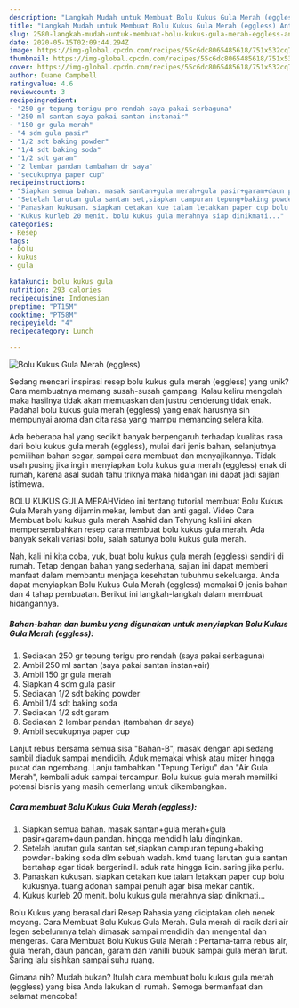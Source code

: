 ```yaml
---
description: "Langkah Mudah untuk Membuat Bolu Kukus Gula Merah (eggless) Anti Gagal"
title: "Langkah Mudah untuk Membuat Bolu Kukus Gula Merah (eggless) Anti Gagal"
slug: 2580-langkah-mudah-untuk-membuat-bolu-kukus-gula-merah-eggless-anti-gagal
date: 2020-05-15T02:09:44.294Z
image: https://img-global.cpcdn.com/recipes/55c6dc8065485618/751x532cq70/bolu-kukus-gula-merah-eggless-foto-resep-utama.jpg
thumbnail: https://img-global.cpcdn.com/recipes/55c6dc8065485618/751x532cq70/bolu-kukus-gula-merah-eggless-foto-resep-utama.jpg
cover: https://img-global.cpcdn.com/recipes/55c6dc8065485618/751x532cq70/bolu-kukus-gula-merah-eggless-foto-resep-utama.jpg
author: Duane Campbell
ratingvalue: 4.6
reviewcount: 3
recipeingredient:
- "250 gr tepung terigu pro rendah saya pakai serbaguna"
- "250 ml santan saya pakai santan instanair"
- "150 gr gula merah"
- "4 sdm gula pasir"
- "1/2 sdt baking powder"
- "1/4 sdt baking soda"
- "1/2 sdt garam"
- "2 lembar pandan tambahan dr saya"
- "secukupnya paper cup"
recipeinstructions:
- "Siapkan semua bahan. masak santan+gula merah+gula pasir+garam+daun pandan. hingga mendidih lalu dinginkan."
- "Setelah larutan gula santan set,siapkan campuran tepung+baking powder+baking soda dlm sebuah wadah. kmd tuang larutan gula santan bertahap agar tidak bergerindil. aduk rata hingga licin. saring jika perlu."
- "Panaskan kukusan. siapkan cetakan kue talam letakkan paper cup bolu kukusnya. tuang adonan sampai penuh agar bisa mekar cantik."
- "Kukus kurleb 20 menit. bolu kukus gula merahnya siap dinikmati..."
categories:
- Resep
tags:
- bolu
- kukus
- gula

katakunci: bolu kukus gula 
nutrition: 293 calories
recipecuisine: Indonesian
preptime: "PT15M"
cooktime: "PT58M"
recipeyield: "4"
recipecategory: Lunch

---
```



![Bolu Kukus Gula Merah (eggless)](https://img-global.cpcdn.com/recipes/55c6dc8065485618/751x532cq70/bolu-kukus-gula-merah-eggless-foto-resep-utama.jpg)

Sedang mencari inspirasi resep bolu kukus gula merah (eggless) yang unik? Cara membuatnya memang susah-susah gampang. Kalau keliru mengolah maka hasilnya tidak akan memuaskan dan justru cenderung tidak enak. Padahal bolu kukus gula merah (eggless) yang enak harusnya sih mempunyai aroma dan cita rasa yang mampu memancing selera kita.

Ada beberapa hal yang sedikit banyak berpengaruh terhadap kualitas rasa dari bolu kukus gula merah (eggless), mulai dari jenis bahan, selanjutnya pemilihan bahan segar, sampai cara membuat dan menyajikannya. Tidak usah pusing jika ingin menyiapkan bolu kukus gula merah (eggless) enak di rumah, karena asal sudah tahu triknya maka hidangan ini dapat jadi sajian istimewa.

BOLU KUKUS GULA MERAHVideo ini tentang tutorial membuat Bolu Kukus Gula Merah yang dijamin mekar, lembut dan anti gagal. Video Cara Membuat bolu kukus gula merah Asahid dan Tehyung kali ini akan mempersembahkan resep cara membuat bolu kukus gula merah. Ada banyak sekali variasi bolu, salah satunya bolu kukus gula merah.


Nah, kali ini kita coba, yuk, buat bolu kukus gula merah (eggless) sendiri di rumah. Tetap dengan bahan yang sederhana, sajian ini dapat memberi manfaat dalam membantu menjaga kesehatan tubuhmu sekeluarga. Anda dapat menyiapkan Bolu Kukus Gula Merah (eggless) memakai 9 jenis bahan dan 4 tahap pembuatan. Berikut ini langkah-langkah dalam membuat hidangannya.

<!--inarticleads1-->

##### Bahan-bahan dan bumbu yang digunakan untuk menyiapkan Bolu Kukus Gula Merah (eggless):

1. Sediakan 250 gr tepung terigu pro rendah (saya pakai serbaguna)
1. Ambil 250 ml santan (saya pakai santan instan+air)
1. Ambil 150 gr gula merah
1. Siapkan 4 sdm gula pasir
1. Sediakan 1/2 sdt baking powder
1. Ambil 1/4 sdt baking soda
1. Sediakan 1/2 sdt garam
1. Sediakan 2 lembar pandan (tambahan dr saya)
1. Ambil secukupnya paper cup


Lanjut rebus bersama semua sisa &#34;Bahan-B&#34;, masak dengan api sedang sambil diaduk sampai mendidih. Aduk memakai whisk atau mixer hingga pucat dan ngembang. Lanju tambahkan &#34;Tepung Terigu&#34; dan &#34;Air Gula Merah&#34;, kembali aduk sampai tercampur. Bolu kukus gula merah memiliki potensi bisnis yang masih cemerlang untuk dikembangkan. 

<!--inarticleads2-->

##### Cara membuat Bolu Kukus Gula Merah (eggless):

1. Siapkan semua bahan. masak santan+gula merah+gula pasir+garam+daun pandan. hingga mendidih lalu dinginkan.
1. Setelah larutan gula santan set,siapkan campuran tepung+baking powder+baking soda dlm sebuah wadah. kmd tuang larutan gula santan bertahap agar tidak bergerindil. aduk rata hingga licin. saring jika perlu.
1. Panaskan kukusan. siapkan cetakan kue talam letakkan paper cup bolu kukusnya. tuang adonan sampai penuh agar bisa mekar cantik.
1. Kukus kurleb 20 menit. bolu kukus gula merahnya siap dinikmati...


Bolu Kukus yang berasal dari Resep Rahasia yang diciptakan oleh nenek moyang. Cara Membuat Bolu Kukus Gula Merah. Gula merah di racik dari air legen sebelumnya telah dimasak sampai mendidih dan mengental dan mengeras. Cara Membuat Bolu Kukus Gula Merah : Pertama-tama rebus air, gula merah, daun pandan, garam dan vanilli bubuk sampai gula merah larut. Saring lalu sisihkan sampai suhu ruang. 

Gimana nih? Mudah bukan? Itulah cara membuat bolu kukus gula merah (eggless) yang bisa Anda lakukan di rumah. Semoga bermanfaat dan selamat mencoba!
